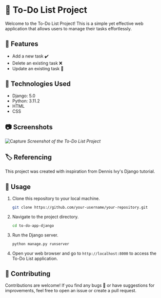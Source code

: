 # 📝 To-Do List Project

Welcome to the To-Do List Project! This is a simple yet effective web application that allows users to manage their tasks effortlessly.

## 🌟 Features

- Add a new task ✔️
- Delete an existing task ❌
- Update an existing task 🔄

## 🚀 Technologies Used

- Django: 5.0
- Python: 3.11.2
- HTML
- CSS

## 📷 Screenshots


![Capture](https://github.com/feven2552/To-do-App_Django/assets/93426602/53211cb9-9346-45e5-ac2e-8a861c6ef69f)
*Screenshot of the To-Do List Project*

## 🏷️ Referencing

This project was created with inspiration from Dennis Ivy's Django tutorial.

## 📖 Usage

1. Clone this repository to your local machine.
   ```bash
   git clone https://github.com/your-username/your-repository.git
   ```

2. Navigate to the project directory.
   ```bash
   cd to-do-app-django
   ```

3. Run the Django server.
   ```bash
   python manage.py runserver
   ```

4. Open your web browser and go to `http://localhost:8000` to access the To-Do List application.

## 🤝 Contributing

Contributions are welcome! If you find any bugs 🐛 or have suggestions for improvements, feel free to open an issue or create a pull request.

